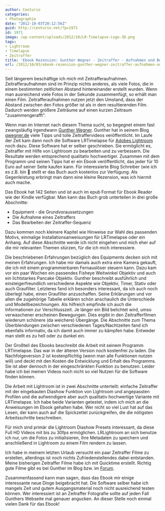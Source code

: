 ```yaml
---
author: Centurio
categories:
- Photographie
date: "2012-10-03T20:12:56Z"
guid: http://centurio.net/?p=1971
id: 1971
image: /wp-content/uploads/2012/10/LR-Timelapse-Logo-3D.png
tags:
- Lightroom
- Timelapse
- Zeitraffer
title: 'Ebook Rezension: Gunther Wegner - Zeitraffer - Aufnahmen und Bearbeiten'
url: /2012/10/03/ebook-rezension-gunther-wegner-zeitraffer-aufnahmen-und-bearbeiten/
---
```

Seit längerem beschäftige ich mich mit Zeitrafferaufnahmen. Zeitrafferaufnahmen sind im Prinzip nichts anderes, als viele Fotos, die in einem bestimmten zeitlichen Abstand hintereinander erstellt wurden. Wenn man ausreichend viele Fotos in der Sekunde zusammenfügt, so erhält man einen Film. Zeitrafferaufnahmen nutzen jetzt den Umstand, dass der Abstand zwischen den Fotos größer ist als in dem resultierenden Film. Dadurch werden größere Zeiträume auf einen kurzen Zeitraum  "zusammengerafft".

Wenn man im Internet nach diesem Thema sucht, so begegnet einem fast zwangsläufig irgendwann [Gunther Wegner](http://lrtimelapse.com/). Gunther hat in seinem Blog [gwegner.de](http://gwegner.de/) viele Tipps und tolle Zeitraffervideos veröffentlicht. Im Laufe der Zeit kam dann noch die Software LRTimelapse für [Adobes Lightroom](http://www.amazon.de/gp/product/B0076MNR8W) noch dazu. Diese Software hat er selber geschrieben. Sie ermöglicht es, Zeitraffer mit Hilfe von Lightroom zu bearbeiten und zu verbessern. Die Resultate werden entsprechend qualitativ hochwertiger. Zusammen mit dem Programm und seinen Tipps hat er ein Ebook veröffentlicht, das jeder für 10 Euro auf seiner Seite kaufen kann. Für interessierte Blog Schreiber (wie ich es z.B. bin 🙂 stellt er das Buch auch kostenlos zur Verfügung. Als Gegenleistung erbringt man dann eine kleine Rezension, was ich hiermit auch mache.

Das Ebook hat 142 Seiten und ist auch im epub Format für Ebook Reader wie der Kindle verfügbar. Man kann das Buch grob unterteilen in drei große Abschnitte:

  * Equipment - die Grundvoraussetzungen
  * Die Aufnahme eines Zeitraffers
  * Das Bearbeiten der Zeitraffer-Sequenz

Dazu kommen noch kleinere Kapitel wie Hinweise zur Wahl des passenden Motivs, einmalige Installationsanweisungen für LRTimelapse oder ein Anhang. Auf diese Abschnitte werde ich nicht eingehen und mich eher auf die mir relevanten Themen stürzen, für die ich mich interessiere.

Die beschriebenen Erfahrungen bezüglich des Equipments decken sich mit meinen Erfahrungen. Ich habe mir damals auch extra eine Kamera gekauft, die ich mit einem programmierbaren Fernauslöser steuern kann. Dazu kam vor ein paar Wochen ein passendes Fisheye Weitwinkel Objektiv und auch ein lichtstarkes Pancake Objektiv. Gunther beschreibt ausführlich und einsteigerfreundlich verschiedene Aspekte wie Objektiv, Timer, Stativ oder auch Graufilter. Letzteres fand ich besonders interessant, da ich auch noch überlegt habe, einen Graufilter anzuschaffen. Seine Erklärungen und vor allen die zugehörige Tabelle erklären schön anschaulich die Unterschiede und Modellbezeichnungen. Als hilfreich empfinde ich auch die Informationen zur Verschlusszeit. Je länger ein Bild belichtet wird, umso verwaschener erscheinen Bewegungen. Dies ergibt in den Zeitrafferfilmen wiederum schönere (da weichere) Übergänge. Die Abschnitte zum Thema Überblendungen zwischen verschiedenen Tages/Nachtzeiten fand ich ebenfalls informativ, da ich damit auch immer zu kämpfen habe. Entweder man stellt es zu hell oder zu dunkel ein.

Der Großteil des Ebooks beschreibt die Arbeit mit seinem Programm LRTimelapse. Das war in der älteren Version noch kostenfrei zu laden. Die Nachfolgeversion 2 ist kostenpflichtig (wenn man alle Funktionen nutzen will) und deckt mit den Kosten die Entwicklung und Erhalt des Programms. Sie ist aber dennoch in der eingeschränkten Funktion zu benutzen. Leider habe ich bei meinen Videos noch nicht so viel Nutzen für die Software finden können.

Die Arbeit mit Lightroom ist in zwei Abschnitte unterteilt: einfache Zeitraffer mit der eingebauten Diashow Funktion von Lightroom und angepassten Profilen und die aufwendigere aber auch qualitativ hochwertige Variante mit LRTimelapse. Ich habe beide Varianten getestet, indem ich mich an die Anweisungen im Ebook gehalten habe. Wer nicht so viel Lust hat auf das Lesen, der kann auch auf die Spickzettel zurückgreifen, die die nötigsten Arbeitsschritte beschreiben.

Für mich sind primär die Lightroom Diashow Presets interessant, da diese Full HD Videos mit bis zu 30fps ermöglichen. LRLightroom an sich benutze ich nur, um die Fotos zu initialisieren, ihre Metadaten zu speichern und anschließend in Lightroom zu einem Film rendern zu lassen.

Ich habe in meinem letzten Urlaub versucht ein paar Zeitraffer Filme zu erstellen, allerdings ist noch nichts Zufriedenstellendes dabei entstanden. Meine bisherigen Zeitraffer Filme habe ich mit Quicktime erstellt. Richtig gute Filme gibt es bei Gunther im Blog bzw. im [Forum](http://forum.lrtimelapse.com/).

Zusammenfassend kann man sagen, dass das Ebook mir einige interessante neue Dinge beigebracht hat. Die Software selber habe ich mangels Zeit und gutem Ausgangsmaterial noch nicht ausreichend testen können. Wer interessiert ist an Zeitraffer Fotografie sollte auf jeden Fall Gunthers Webseite mal genauer angucken. An dieser Stelle noch einmal vielen Dank für das Ebook!